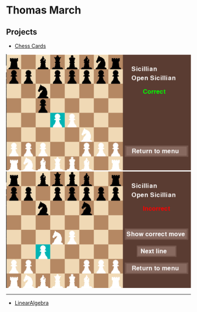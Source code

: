 # Thomas March

## Projects

* [Chess Cards](https://tmarch890.github.io/Chess-Cards)

![](assets/ccphoto1.png) ![](assets/ccphoto2.png)

_____
* [LinearAlgebra](https://github.com/tmarch890/LinearAlgebra)
